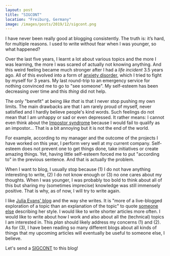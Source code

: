 ```yaml
---
layout: post
title: "SIGCONT"
location: "Freiburg, Germany"
image: /images/posts/2019/12/sigcont.png
---
```


I have never been really good at blogging consistently. The truth is: it’s hard,
for multiple reasons. I used to write without fear when I was younger, so what
happened?

Over the last five years, I learnt a lot about various topics and the more I was
learning, the more I was scared of actually not knowing anything. And this weird
feeling became much stronger after I had a _life incident_ 3.5 years ago. All
of this evolved into a form of [anxiety
disorder](https://en.wikipedia.org/wiki/Anxiety_disorder), which I tried to
fight by myself for 3 years. My last round-trip to an emergency service for
nothing convinced me to go to "see someone". My self-esteem has been decreasing
over time and this _thing_ did not help.

The only "benefit" at being _like that_ is that I never stop pushing my own
limits. The main drawbacks are that I am rarely proud of myself, never satisfied
and I hardly believe people's kind words. Such feelings do not mean that I am
unhappy or sad or even depressed. It rather means: I cannot even think about the
[Impostor syndrome](https://en.wikipedia.org/wiki/Impostor_syndrome) because I
would fail to qualify as an impostor... That is a bit annoying but it is not the
end of the world.

For example, according to my manager and the outcome of the projects I have
worked on this year, I perform very well at my current company. Self-esteem does
not prevent one to get things done, take initiatives or create amazing things.
Yet, having little self-esteem forced me to put "according to" in the previous
sentence. And that is actually the problem.

When I want to blog, I usually stop because (1) I do not have anything
interesting to write, (2) I do not know enough or (3) no one cares about my
thoughts. When I was younger, I was probably too bold to think about all of this
but sharing my (sometimes imprecise) knowledge was still immensely positive.
That is why, as of now, I will try to write again.

I like [Julia Evans' blog](https://jvns.ca/) and the way she writes. It is "more
of a live-blogged exploration of a topic than an explanation of the topic" to
quote [someone else](https://danluu.com/programming-blogs/) describing her
style. I would like to write shorter articles more often. I would like to write
about how I work and also about all the (technical) topics I am interested in.
This _plan_ should likely address my concerns (1) and (2). As for (3), I have
been reading so many different blogs about all kinds of things that my upcoming
articles will eventually be useful to someone else, I believe.

Let's send a [SIGCONT](https://en.wikipedia.org/wiki/SIGCONT) to this blog!
